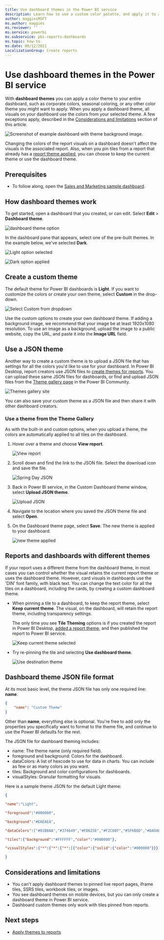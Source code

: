 ```yaml
---
title: Use dashboard themes in the Power BI service
description: Learn how to use a custom color palette, and apply it to an entire dashboard in Power BI service
author: maggiesMSFT
ms.author: maggies
ms.reviewer: ''
ms.service: powerbi
ms.subservice: pbi-reports-dashboards
ms.topic: how-to
ms.date: 09/12/2021
LocalizationGroup: Create reports
---
```

# Use dashboard themes in the Power BI service
With **dashboard themes** you can apply a color theme to your entire dashboard, such as corporate colors, seasonal coloring, or any other color theme you might want to apply. When you apply a dashboard theme, all visuals on your dashboard use the colors from your selected theme. A few exceptions apply, described in the [Considerations and limitations](#considerations-and-limitations) section of this article.

![Screenshot of example dashboard with theme background image.](media/service-dashboard-themes/power-bi-full-dashboard-theme.png)

Changing the colors of the report visuals on a dashboard doesn't affect the visuals in the associated report. Also, when you pin tiles from a report that already has a [report theme applied](desktop-report-themes.md), you can choose to keep the current theme or use the dashboard theme.


## Prerequisites
* To follow along, open the [Sales and Marketing sample dashboard](sample-datasets.md).


## How dashboard themes work
To get started, open a dashboard that you created, or can edit. Select **Edit** > **Dashboard theme**. 

![dashboard theme option](media/service-dashboard-themes/power-bi-dashboard-theme.png)

In the dashboard pane that appears, select one of the pre-built themes.  In the example below, we've selected **Dark**.

![Light option selected](media/service-dashboard-themes/power-bi-theme-menu.png)

![Dark option applied](media/service-dashboard-themes/power-bi-theme-dark.png)

## Create a custom theme

The default theme for Power BI dashboards is **Light**. If you want to customize the colors or create your own theme, select **Custom** in the drop-down. 

![Select Custom from dropdown](media/service-dashboard-themes/power-bi-theme-custom.png)

Use the custom options to create your own dashboard theme. If adding a background image, we recommend that your image be at least 1920x1080 resolution. To use an image as a background, upload the image to a public website, copy the URL, and paste it into the **Image URL** field. 

## Use a JSON theme
Another way to create a custom theme is to upload a JSON file that has settings for all the colors you'd like to use for your dashboard. In Power BI Desktop, report creators use JSON files to [create themes for reports](desktop-report-themes.md). You can upload these same JSON files for dashboards, or find and upload JSON files from the [Theme gallery page](https://community.powerbi.com/t5/Themes-Gallery/bd-p/ThemesGallery) in the Power BI Community. 

![Themes gallery site](media/service-dashboard-themes/power-bi-theme-gallery.png)

You can also save your custom theme as a JSON file and then share it with other dashboard creators. 

### Use a theme from the Theme Gallery

As with the built-in and custom options, when you upload a theme, the colors are automatically applied to all tiles on the dashboard. 

1. Hover over a theme and choose **View report**.

    ![View report](media/service-dashboard-themes/power-bi-choose-theme.png)

2. Scroll down and find the link to the JSON file.  Select the download icon and save the file.

    ![Spring Day JSON](media/service-dashboard-themes/power-bi-theme-json.png)

3. Back in Power BI service, in the Custom Dashboard theme window, select **Upload JSON theme**.

    ![Upload JSON](media/service-dashboard-themes/power-bi-upload-theme.png)

4. Navigate to the location where you saved the JSON theme file and select **Open**.

5. On the Dashboard theme page, select **Save**. The new theme is applied to your dashboard.

    ![new theme applied](media/service-dashboard-themes/power-bi-json.png)

## Reports and dashboards with different themes

If your report uses a different theme from the dashboard theme, in most cases you can control whether the visual retains the current report theme or uses the dashboard theme. However, card visuals in dashboards use the 'DIN' font family, with black text. You can change the text color for all the tiles on a dashboard, including the cards, by creating a custom dashboard theme.

- When pinning a tile to a dashboard, to keep the report theme, select **Keep current theme**. The visual, on the dashboard, will retain the report theme, including transparency settings.

    The only time you see **Tile Theming** options is if you created the report in Power BI Desktop, [added a report theme](desktop-report-themes.md), and then published the report to Power BI service.

    ![Keep current theme selected](media/service-dashboard-themes/power-bi-keep-current.png)

- Try re-pinning the tile and selecting **Use dashboard theme**.

    ![Use destination theme](media/service-dashboard-themes/power-bi-use-destination.png)

## Dashboard theme JSON file format

At its most basic level, the theme JSON file has only one required line: **name**.

```json
{
    "name": "Custom Theme"
}
```

Other than **name**, everything else is optional. You're free to add only the properties you specifically want to format to the theme file, and continue to use the Power BI defaults for the rest.

The JSON file for dashboard theming includes:

- name: The theme name (only required field).
- foreground and background: Colors for the dashboard.
- dataColors: A list of hexcode to use for data in charts. You can include as few or as many colors as you want.
- tiles: Background and color configurations for dashboards.
- visualStyles: Granular formatting for visuals.

Here is a sample theme JSON for the default Light theme:

```json
{

"name":"Light",

"foreground":"#000000",

"background":"#EAEAEA",

"dataColors":["#01B8AA","#374649","#FD625E","#F2C80F","#5F6B6D","#8AD4EB","#FE9666","#A66999"],

"tiles":{"background":"#FFFFFF","color":"#000000"},

"visualStyles":{"*":{"*":{"*":[{"color":{"solid":{"color":"#000000"}}}]}}}

}
```

## Considerations and limitations

* You can't apply dashboard themes to pinned live report pages, iframe tiles, SSRS tiles, workbook tiles, or images.
* You see dashboard themes on mobile devices, but you can only create a dashboard theme in Power BI service.
* Dashboard custom themes only work with tiles pinned from reports.

## Next steps

- [Apply themes to reports](desktop-report-themes.md)
